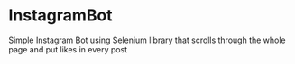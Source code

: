 # InstagramBot
Simple Instagram Bot using Selenium library that scrolls through the whole page and put likes in every post
